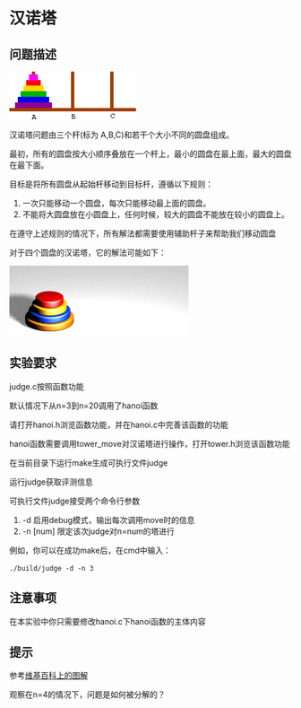# 汉诺塔

## 问题描述

![](./statics/hano_init.gif)

汉诺塔问题由三个杆(标为 A,B,C)和若干个大小不同的圆盘组成。

最初，所有的圆盘按大小顺序叠放在一个杆上，最小的圆盘在最上面，最大的圆盘在最下面。

目标是将所有圆盘从起始杆移动到目标杆，遵循以下规则：

1. 一次只能移动一个圆盘，每次只能移动最上面的圆盘。
2. 不能将大圆盘放在小圆盘上，任何时候，较大的圆盘不能放在较小的圆盘上。

在遵守上述规则的情况下，所有解法都需要使用辅助杆子来帮助我们移动圆盘

对于四个圆盘的汉诺塔，它的解法可能如下：

![](./statics/Tower_of_Hanoi_4_solution.gif)

## 实验要求

judge.c按照函数功能

默认情况下从n=3到n=20调用了hanoi函数

请打开hanoi.h浏览函数功能，并在hanoi.c中完善该函数的功能

hanoi函数需要调用tower_move对汉诺塔进行操作，打开tower.h浏览该函数功能

在当前目录下运行make生成可执行文件judge

运行judge获取评测信息

可执行文件judge接受两个命令行参数

1. -d 启用debug模式，输出每次调用move时的信息
2. -n [num] 限定该次judge对n=num的塔进行

例如，你可以在成功make后，在cmd中输入：

```shell
./build/judge -d -n 3
```

## 注意事项

在本实验中你只需要修改hanoi.c下hanoi函数的主体内容

## 提示

参考[维基百科上的图解](https://upload.wikimedia.org/wikipedia/commons/2/20/Tower_of_Hanoi_recursion_SMIL.svg)

观察在n=4的情况下，问题是如何被分解的？
